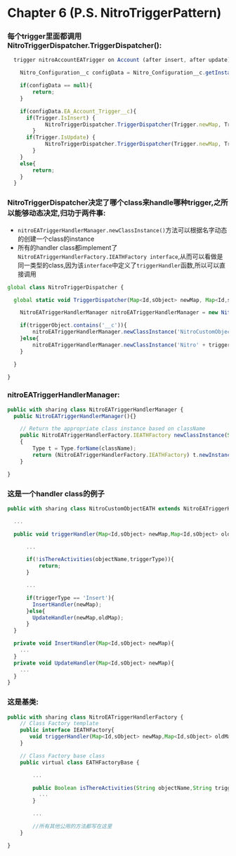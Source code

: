 # Chapter 6 (P.S. NitroTriggerPattern)

### 每个trigger里面都调用NitroTriggerDispatcher.TriggerDispatcher():
```javascript
  trigger nitroAccountEATrigger on Account (after insert, after update) {

  	Nitro_Configuration__c configData = Nitro_Configuration__c.getInstance(NitroConstants.NITRO_CUSTOM_SETTING_NAME);

  	if(configData == null){
  		return;
  	}

  	if(configData.EA_Account_Trigger__c){
  	  if(Trigger.IsInsert) {
  	        NitroTriggerDispatcher.TriggerDispatcher(Trigger.newMap, Trigger.oldMap, 'Account', 'Insert');
  	    }
  	  if(Trigger.IsUpdate) {
  	        NitroTriggerDispatcher.TriggerDispatcher(Trigger.newMap, Trigger.oldMap, 'Account', 'Update');
  	    }
  	}
  	else{
  		return;
  	}
  }
```

### NitroTriggerDispatcher决定了哪个class来handle哪种trigger,之所以能够动态决定,归功于两件事:
  * `nitroEATriggerHandlerManager.newClassInstance()`方法可以根据名字动态的创建一个class的instance
  * 所有的handler class都implement了`NitroEATriggerHandlerFactory.IEATHFactory interface`,从而可以看做是同一类型的class,因为该`interface`中定义了`triggerHandler`函数,所以可以直接调用
```javascript
global class NitroTriggerDispatcher {

  global static void TriggerDispatcher(Map<Id,sObject> newMap, Map<Id,sObject> oldMap, String triggerObject, String triggerType){

    NitroEATriggerHandlerManager nitroEATriggerHandlerManager = new NitroEATriggerHandlerManager();

    if(triggerObject.contains('__c')){
    	nitroEATriggerHandlerManager.newClassInstance('NitroCustomObjectEATH').triggerHandler(newMap,oldMap,triggerObject,triggerType);
    }else{
		nitroEATriggerHandlerManager.newClassInstance('Nitro' + triggerObject + 'EATH').triggerHandler(newMap,oldMap,triggerObject,triggerType);
    }

  }

}
```

### nitroEATriggerHandlerManager:
```javascript
public with sharing class NitroEATriggerHandlerManager {
  public NitroEATriggerHandlerManager(){}

    // Return the appropriate class instance based on className
    public NitroEATriggerHandlerFactory.IEATHFactory newClassInstance(String className)
    {
        Type t = Type.forName(className);
        return (NitroEATriggerHandlerFactory.IEATHFactory) t.newInstance();
    }

}
```

### 这是一个handler class的例子
```javascript
public with sharing class NitroCustomObjectEATH extends NitroEATriggerHandlerFactory.EATHFactoryBase implements NitroEATriggerHandlerFactory.IEATHFactory {

  ...

  public void triggerHandler(Map<Id,sObject> newMap,Map<Id,sObject> oldMap,String objectName,String triggerType){

      ...

      if(!isThereActivities(objectName,triggerType)){
          return;
      }

      ...

      if(triggerType == 'Insert'){
        InsertHandler(newMap);
      }else{
        UpdateHandler(newMap,oldMap);
      }       
  }

  private void InsertHandler(Map<Id,sObject> newMap){
    ...
  }
  private void UpdateHandler(Map<Id,sObject> newMap){
    ...
  }
}
```

### 这是基类:
```javascript
public with sharing class NitroEATriggerHandlerFactory {
  	// Class Factory template
    public interface IEATHFactory{
       void triggerHandler(Map<Id,sObject> newMap,Map<Id,sObject> oldMap,String objectName,String triggerType);
    }

    // Class Factory base class
    public virtual class EATHFactoryBase {

        ...

        public Boolean isThereActivities(String objectName,String triggerType){
          ...
        }

        ...

        //所有其他公用的方法都写在这里
    }

}
```
